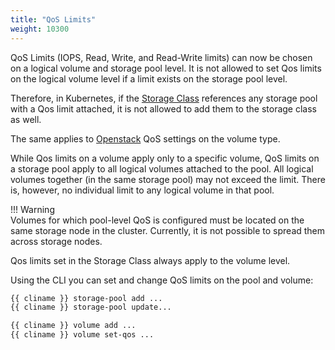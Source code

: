 ```yaml
---
title: "QoS Limits"
weight: 10300
---
```


QoS Limits (IOPS, Read, Write, and Read-Write limits) can now be chosen on a logical volume and storage pool level.
It is not allowed to set Qos limits on the logical volume level if a limit exists on the storage pool level.

Therefore, in Kubernetes, if the [Storage Class](../../usage/simplyblock-csi/storage-class.md) references any storage
pool with a Qos limit attached, it is not allowed to add them to the storage class as well. 

The same applies to [Openstack](../../deployments/openstack/index.md) QoS settings on the volume type.

While Qos limits on a volume apply only to a specific volume, QoS limits on a storage pool apply to all logical volumes
attached to the pool. All logical volumes together (in the same storage pool) may not exceed the limit. There is,
however, no individual limit to any logical volume in that pool. 

!!! Warning  
    Volumes for which pool-level QoS is configured must be located on the same storage node in the cluster. Currently,
    it is not possible to spread them across storage nodes.

Qos limits set in the Storage Class always apply to the volume level. 

Using the CLI you can set and change QoS limits on the pool and volume: 

```bash
{{ cliname }} storage-pool add ...
{{ cliname }} storage-pool update...
```

```bash
{{ cliname }} volume add ...
{{ cliname }} volume set-qos ...
```
